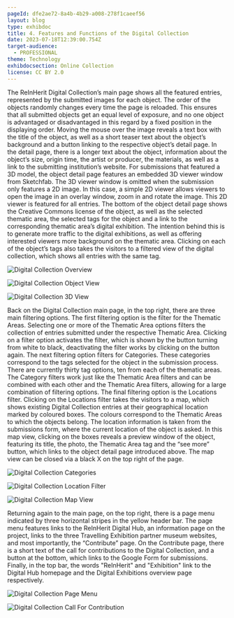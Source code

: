 ```yaml
---
pageId: dfe2ae72-8a4b-4b29-a008-278f1caeef56
layout: blog
type: exhibdoc
title: 4. Features and Functions of the Digital Collection
date: 2023-07-18T12:39:00.754Z
target-audience:
  - PROFESSIONAL
theme: Technology
exhibdocsection: Online Collection
license: CC BY 2.0
---
```

The ReInHerit Digital Collection’s main page shows all the featured entries, represented by the submitted images for each object. The order of the objects randomly changes every time the page is reloaded. This ensures that all submitted objects get an equal level of exposure, and no one object is advantaged or disadvantaged in this regard by a fixed position in the displaying order. Moving the mouse over the image reveals a text box with the title of the object, as well as a short teaser text about the object’s background and a button linking to the respective object’s detail page. In the detail page, there is a longer text about the object, information about the object’s size, origin time, the artist or producer, the materials, as well as a link to the submitting institution’s website. For submissions that featured a 3D model, the object detail page features an embedded 3D viewer window from Sketchfab. The 3D viewer window is omitted when the submission only features a 2D image. In this case, a simple 2D viewer allows viewers to open the image in an overlay window, zoom in and rotate the image. This 2D viewer is featured for all entries. The bottom of the object detail page shows the Creative Commons license of the object, as well as the selected thematic area, the selected tags for the object and a link to the corresponding thematic area’s digital exhibition. The intention behind this is to generate more traffic to the digital exhibitions, as well as offering interested viewers more background on the thematic area. Clicking on each of the object’s tags also takes the visitors to a filtered view of the digital collection, which shows all entries with the same tag.



![Digital Collection Overview](https://ucarecdn.com/645d7292-cccc-4f34-bf94-1f03c61bd62d/)

![Digital Collection Object View ](https://ucarecdn.com/4f51b386-a116-44b1-b55f-c6cce63438ce/)

![Digital Collection 3D View](https://ucarecdn.com/09e6aecc-b529-40f1-9686-69226b17b124/)



Back on the Digital Collection main page, in the top right, there are three main filtering options. The first filtering option is the filter for the Thematic Areas. Selecting one or more of the Thematic Area options filters the collection of entries submitted under the respective Thematic Area. Clicking on a filter option activates the filter, which is shown by the button turning from white to black, deactivating the filter works by clicking on the button again. The next filtering option filters for Categories. These categories correspond to the tags selected for the object in the submission process. There are currently thirty tag options, ten from each of the thematic areas. The Category filters work just like the Thematic Area filters and can be combined with each other and the Thematic Area filters, allowing for a large combination of filtering options. The final filtering option is the Locations filter. Clicking on the Locations filter takes the visitors to a map, which shows existing Digital Collection entries at their geographical location marked by coloured boxes. The colours correspond to the Thematic Areas to which the objects belong. The location information is taken from the submissions form, where the current location of the object is asked. In this map view, clicking on the boxes reveals a preview window of the object, featuring its title, the photo, the Thematic Area tag and the “see more” button, which links to the object detail page introduced above. The map view can be closed via a black X on the top right of the page.  

![Digital Collection Categories](https://ucarecdn.com/47b26c2b-4910-4852-86dc-b9bf030d48e9/)



![Digital Collection Location Filter ](https://ucarecdn.com/c4047b0f-20f9-4ec6-9612-8d8eb697d6b8/)

![Digital Collection Map View ](https://ucarecdn.com/e107c6dc-4ba4-447d-9762-29afb7a33942/)

Returning again to the main page, on the top right, there is a page menu indicated by three horizontal stripes in the yellow header bar. The page menu features links to the ReInHerit Digital Hub, an information page on the project, links to the three Travelling Exhibition partner museum websites, and most importantly, the “Contribute” page. On the Contribute page, there is a short text of the call for contributions to the Digital Collection, and a button at the bottom, which links to the Google Form for submissions. Finally, in the top bar, the words "ReInHerit" and "Exhibition" link to the Digital Hub homepage and the Digital Exhibitions overview page respectively.

![Digital Collection Page Menu ](https://ucarecdn.com/075b68c3-a7fb-4aab-a517-b4ce94376c29/)

![Digital Collection Call For Contribution ](https://ucarecdn.com/9074882d-d413-4740-af02-7a9276af1154/)